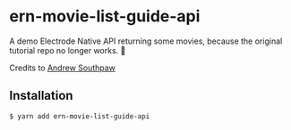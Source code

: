 # ern-movie-list-guide-api

A demo Electrode Native API returning some movies, because the original tutorial repo no longer works. 🙌

Credits to [Andrew Southpaw](https://www.npmjs.com/package/ern-movie-list-demo-api)

## Installation

```bash
$ yarn add ern-movie-list-guide-api
``` 
